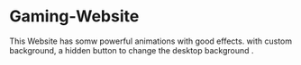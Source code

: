 # Gaming-Website
This Website has somw powerful animations with good effects.
with custom background, a hidden button to change the desktop background .
